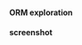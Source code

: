 #### ORM exploration

#### screenshot

[](https://github.com/huangtao00/flask-experiment-demo/raw/master/flask_orm/s1.png)